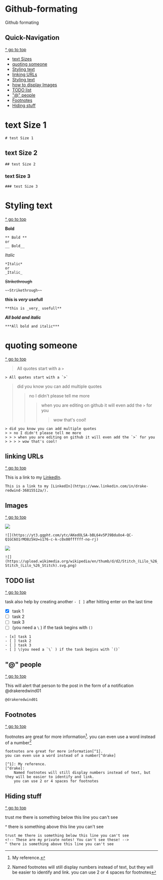 # Github-formating
Github formating





## Quick-Navigation
[^ go to top](#Github-formating)

- [text Sizes](#text-Size-1)
- [quoting someone](#quoting-someone)
- [Styling text](#Styling-text)
- [linking URLs](#linking-URLs)
- [Styling text](#Styling-text)
- [how to display Images](#Images)
- [TODO list](#TODO-list)
- ["@" people](#"@"-people)
- [Footnotes](#Footnotes)
- [Hiding stuff](#Hiding-stuff)






# text Size 1
```
# test Size 1
```
## text Size 2
```
## test Size 2
```

### text Size 3
```
### test Size 3
```





# Styling text
[^ go to top](#Github-formating)

**Bold**
```
** Bold ** 
or 
__ Bold__
```
*Italic* 
```
*Italic* 
or 
_Italic_
```
~~Strikethrough~~
```
~~Strikethrough~~
```
**this is _very_ usefull**
```
**this is _very_ usefull**
```
***All bold and italic***
```
***All bold and italic***
```



# quoting someone
[^ go to top](#Github-formating)

> All quotes start with a `>`
```
> All quotes start with a `>`
```

> did you know you can add multiple quotes
> > no I didn't please tell me more
> > > when you are editing on github it will even add the `>` for you
> > > > wow that's cool!
```
> did you know you can add multiple quotes
> > no I didn't please tell me more
> > > when you are editing on github it will even add the `>` for you
> > > > wow that's cool!
```
## linking URLs
[^ go to top](#Github-formating)

This is a link to my [LinkedIn](https://www.linkedin.com/in/drake-redwind-36815512a/).  
```
This is a link to my [LinkedIn](https://www.linkedin.com/in/drake-redwind-36815512a/).  
```


## Images
[^ go to top](#Github-formating)

![](https://yt3.ggpht.com/ytc/AKedOLSA-bBL64v5PJ9BduOo4-QC-Q1GC6O1rMO8z5kU=s176-c-k-c0x00ffffff-no-rj)
```
![](https://yt3.ggpht.com/ytc/AKedOLSA-bBL64v5PJ9BduOo4-QC-Q1GC6O1rMO8z5kU=s176-c-k-c0x00ffffff-no-rj)
```
![](https://upload.wikimedia.org/wikipedia/en/thumb/d/d2/Stitch_(Lilo_%26_Stitch).svg/1200px-Stitch_(Lilo_%26_Stitch).svg.png)
```
![](https://upload.wikimedia.org/wikipedia/en/thumb/d/d2/Stitch_(Lilo_%26_Stitch).svg/1200px-Stitch_(Lilo_%26_Stitch).svg.png)
```

## TODO list
[^ go to top](#Github-formating)

task also help by creating another `- [ ]` after hitting enter on the last time
- [x] task 1
- [ ] task 2
- [ ] task 3
- [ ] \(you need a `\` ) if the task begins with `()`
```
- [x] task 1
- [ ] task 2
- [ ] task 3
- [ ] \(you need a `\` ) if the task begins with `()`
```




## "@" people
[^ go to top](#Github-formating)

This will alert that person to the post in the form of a notification
@drakeredwind01
```
@drakeredwind01
```




## Footnotes
[^ go to top](#Github-formating)

footnotes are great for more information[^1].
you can even use a word instead of a number[^drake]

[^1]: My reference.
[^drake]:
    Named footnotes will still display numbers instead of text, but they will be easier to identify and link. 
    you can use 2 or 4 spaces for footnotes
```
footnotes are great for more information[^1].
you can even use a word instead of a number[^drake]

[^1]: My reference.
[^drake]:
    Named footnotes will still display numbers instead of text, but they will be easier to identify and link. 
    you can use 2 or 4 spaces for footnotes
```




## Hiding stuff
[^ go to top](#Github-formating)

trust me there is something below this line you can't see
<!-- These are my private notes! You can't see these! -->
^ there is something above this line you can't see
```
trust me there is something below this line you can't see
<!-- These are my private notes! You can't see these! -->
^ there is something above this line you can't see
```




















